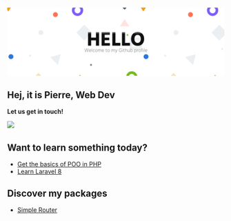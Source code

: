 ![about](about.png)

## **Hej, it is Pierre, Web Dev**

**Let us get in touch!**

<a href="https://www.linkedin.com/in/pierreno%C3%ABl/">
  <img src="https://skillicons.dev/icons?i=linkedin"/>
</a>


## **Want to learn something today?** 
- [Get the basics of POO in PHP](https://github.com/pierrenoel/POO-Briefing)
- [Learn Laravel 8](https://github.com/pierrenoel/Laravel-Briefing)

## Discover my packages

- [Simple Router](https://github.com/pierrenoel/simple-router)
